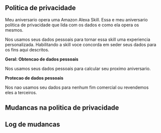 
## Politica de privacidade
Meu aniversario opera uma Amazon Alexa Skill. Essa e meu aniversario politica de privacidade que lida com os dados e como ela opera os mesmos.

Nos usamos seus dados pessoais para tornar essa skill uma experiencia personalizada. Habilitando a skill voce concorda em seder seus dados para os fins aqui descritos.

**Geral: Obtencao de dados pessoais**

Nos usamos seus dados pessoais para calcular seu proximo aniversario. 


**Protecao de dados pessoais**

Nos nao usamos seu dados para nenhum fim comercial ou revendemos eles a terceiros.

**Mudancas na politica de privacidade**
--

**Log de mudancas**
--
